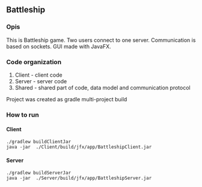 ## Battleship

### Opis
This is Battleship game. Two users connect to one server. Communication is based on sockets. GUI made with JavaFX. 


### Code organization
1. Client - client code
2. Server - server code
3. Shared - shared part of code, data model and communication protocol

Project was created as gradle multi-project build
  
### How to run

#### Client
    ./gradlew buildClientJar
    java -jar  ./Client/build/jfx/app/BattleshipClient.jar

#### Server
    ./gradlew buildServerJar
    java -jar  ./Server/build/jfx/app/BattleshipServer.jar
